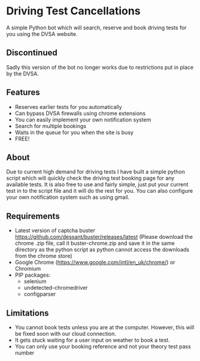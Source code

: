 # Driving Test Cancellations

A simple Python bot which will search, reserve and book driving tests for you using the DVSA website.

## Discontinued
Sadly this version of the bot no longer works due to restrictions put in place by the DVSA.

## Features

- Reserves earlier tests for you automatically
- Can bypass DVSA firewalls using chrome extensions
- You can easily implement your own notification system
- Search for multiple bookings
- Waits in the queue for you when the site is busy
- FREE!

## About

Due to current high demand for driving tests I have built a simple python script which will quickly check the driving test booking page for any available tests. It is also free to use and fairly simple, just put your current test in to the script file and it will do the rest for you. You can also configure your own notification system such as using gmail.

## Requirements

- Latest version of captcha buster https://github.com/dessant/buster/releases/latest (Please download the chrome .zip file, call it buster-chrome.zip and save it in the same directory as the python script as python cannot access the downloads from the chrome store)
- Google Chrome (https://www.google.com/intl/en_uk/chrome/) or Chromium
- PIP packages:
  - selenium
  - undetected-chromedriver
  - configparser

## Limitations

- You cannot book tests unless you are at the computer. However, this will be fixed soon with our cloud connection.
- It gets stuck waiting for a user input on weather to book a test.
- You can only use your booking reference and not your theory test pass number
